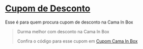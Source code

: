 # [Cupom de Desconto](https://github.com/CupomDeDesconto/Promocoes/blob/main/README.md)
Esse é para quem procura cupom de desconto na Cama In Box
<blockquote cite="https://asasdodesconto.com/desconto/durma-melhor-com-desconto-na-cama-in-box-2153735"><p>Durma melhor com desconto na Cama In Box</p><footer>Confira o código para esse cupom em <a href="https://asasdodesconto.com/desconto/durma-melhor-com-desconto-na-cama-in-box-2153735">Cupom Cama In Box</a></footer></blockquote>
